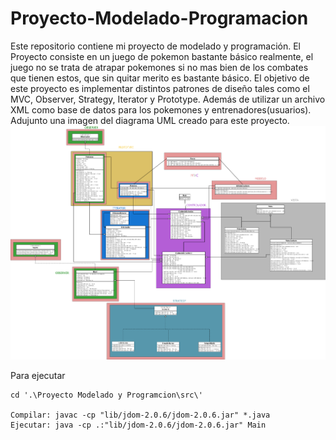 # Proyecto-Modelado-Programacion
Este repositorio contiene mi proyecto de modelado y programación.
El Proyecto consiste en un juego de pokemon bastante básico realmente, el juego 
no se trata de atrapar pokemones si no mas bien de los combates que tienen estos, 
que sin quitar merito es bastante básico. El objetivo de este proyecto es implementar 
distintos patrones de diseño tales como el MVC, Observer, Strategy, Iterator y Prototype. 
Además de utilizar un archivo XML como base de datos para los pokemones y entrenadores(usuarios).
Adujunto una imagen del diagrama UML creado para este proyecto.
![Diagrama UML del proyecto](UML.png)

Para ejecutar
```
cd '.\Proyecto Modelado y Programcion\src\'

Compilar: javac -cp "lib/jdom-2.0.6/jdom-2.0.6.jar" *.java
Ejecutar: java -cp .:"lib/jdom-2.0.6/jdom-2.0.6.jar" Main

```